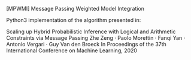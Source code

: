 [MPWMI] Message Passing Weighted Model Integration

Python3 implementation of the algorithm presented in:

Scaling up Hybrid Probabilistic Inference with Logical and Arithmetic Constraints via Message Passing
Zhe Zeng · Paolo Morettin · Fanqi Yan · Antonio Vergari · Guy Van den Broeck
In Proceedings of the 37th International Conference on Machine Learning, 2020
